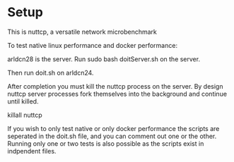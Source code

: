 # Setup

This is nuttcp, a versatile network microbenchmark

To test native linux performance and docker performance:

arldcn28 is the server.
Run sudo bash doitServer.sh on the server.

Then run doit.sh on arldcn24.

After completion you must kill the nuttcp process on the server.
By design nuttcp server processes fork themselves into the background and continue until killed.

killall nuttcp

If you wish to only test native or only docker performance the scripts are seperated in the doit.sh file, and you can comment out one or the other.
Running only one or two tests is also possible as the scripts exist in indpendent files.
